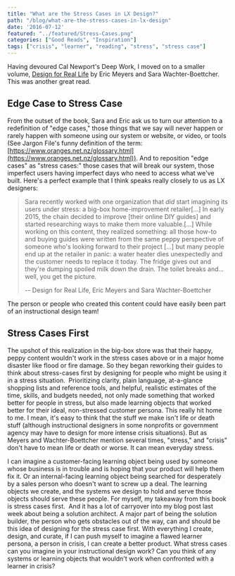 ```yaml
---
title: "What are the Stress Cases in LX Design?"
path: "/blog/what-are-the-stress-cases-in-lx-design"
date: '2016-07-12'
featured: "../featured/Stress-Cases.png"
categories: ["Good Reads", "Inspiration"]
tags: ["crisis", "learner", "reading", "stress", "stress case"]
---
```


Having devoured Cal Newport's Deep Work, I moved on to a smaller volume, [Design for Real Life](https://abookapart.com/products/design-for-real-life) by Eric Meyers and Sara Wachter-Boettcher. This was another great read.

## Edge Case to Stress Case

From the outset of the book, Sara and Eric ask us to turn our attention to a redefinition of "edge cases," those things that we say will never happen or rarely happen with someone using our system or website, or video, or tools (See Jargon File's funny definition of the term: [https://www.oranges.net.nz/glossary.html](https://www.oranges.net.nz/glossary.html)). And to reposition "edge cases" as "stress cases:" those cases that will break our system, those imperfect users having imperfect days who need to access what we've built. Here's a perfect example that I think speaks really closely to us as LX designers:

> Sara recently worked with one organization that _did_ start imagining its users under stress: a big-box home-improvement retailer[...] In early 2015, the chain decided to improve [their online DIY guides] and started researching ways to make them more valuable.[...] While working on this content, they realized something: all those how-to and buying guides were written from the same peppy perspective of someone who's looking forward to their project [...] but many people end up at the retailer in panic: a water heater dies unexpectedly and the customer needs to replace it today. The fridge gives out and they're dumping spoiled milk down the drain. The toilet breaks and... well, you get the picture.
>
> -- Design for Real Life, Eric Meyers and Sara Wachter-Boettcher

The person or people who created this content could have easily been part of an instructional design team!

## Stress Cases First

The upshot of this realization in the big-box store was that their happy, peppy content wouldn't work in the stress cases above or in a major home disaster like flood or fire damage. So they began reworking their guides to think about stress-cases first by designing for people who might be using it in a stress situation.  Prioritizing clarity, plain language, at-a-glance shopping lists and reference tools, and helpful, realistic estimates of the time, skills, and budgets needed, not only made something that worked better for people in stress, but also made learning objects that worked better for their ideal, non-stressed customer persona. This really hit home to me. I mean, it's easy to think that the stuff we make isn't life or death stuff (although instructional designers in some nonprofits or government agency may have to design for more intense crisis situations). But as Meyers and Wachter-Boettcher mention several times, "stress," and "crisis" don't have to mean life or death or worse. It can mean everyday stress.

I can imagine a customer-facing learning object being used by someone whose business is in trouble and is hoping that your product will help them fix it. Or an internal-facing learning object being searched for desperately by a sales person who doesn't want to screw up a deal. The learning objects we create, and the systems we design to hold and serve those objects should serve these people. For myself, my takeaway from this book is stress cases first.  And it has a lot of carryover into my blog post last week about being a solution architect. A major part of being the solution builder, the person who gets obstacles out of the way, can and should be this idea of designing for the stress case first. With everything I create, design, and curate, if I can push myself to imagine a flawed learner persona, a person in crisis, I can create a better product. What stress cases can you imagine in your instructional design work? Can you think of any systems or learning objects that wouldn't work when confronted with a learner in crisis?
